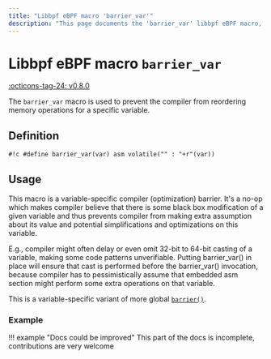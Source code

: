```yaml
---
title: "Libbpf eBPF macro 'barrier_var'"
description: "This page documents the 'barrier_var' libbpf eBPF macro, including its definition, usage, and examples."
---
```

# Libbpf eBPF macro `barrier_var`

[:octicons-tag-24: v0.8.0](https://github.com/libbpf/libbpf/releases/tag/v0.8.0)

The `barrier_var` macro is used to prevent the compiler from reordering memory operations for a specific variable.

## Definition

`#!c #define barrier_var(var) asm volatile("" : "+r"(var))`

## Usage

This macro is a variable-specific compiler (optimization) barrier. It's a no-op which makes compiler believe that there is some black box modification of a given variable and thus prevents compiler from making extra assumption about its value and potential simplifications and optimizations on this variable.

E.g., compiler might often delay or even omit 32-bit to 64-bit casting of a variable, making some code patterns unverifiable. Putting barrier_var() in place will ensure that cast is performed before the barrier_var() invocation, because compiler has to pessimistically assume that embedded <nospell>asm</nospell> section might perform some extra operations on that variable.

This is a variable-specific variant of more global [`barrier()`](barrier.md).

### Example

!!! example "Docs could be improved"
    This part of the docs is incomplete, contributions are very welcome
